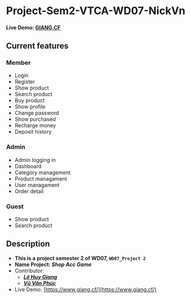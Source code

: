 # Project-Sem2-VTCA-WD07-NickVn
#### Live Demo: [GIANG.CF](https://www.giang.cf/)
## Current features

### Member
* Login
* Register
* Show product
* Search product
* Buy product
* Show profile
* Change password
* Show purchased
* Recharge money
* Deposit history

### Admin
* Admin logging in
* Dashboard
* Category management
* Product managament
* User managament
* Order detail

### Guest
* Show product
* Search product

## Description
* **This is a project semester 2 of WD07, `WD07_Project 2`**
* **Name Project: _Shop Acc Game_**
* Contributor:
  * **_[Lê Huy Giang](https://github.com/lehuygiang28)_**
  * **_[Vũ Văn Phúc](https://github.com/Phuc9x)_**
* Live Demo: [https://www.giang.cf/](https://www.giang.cf/)
